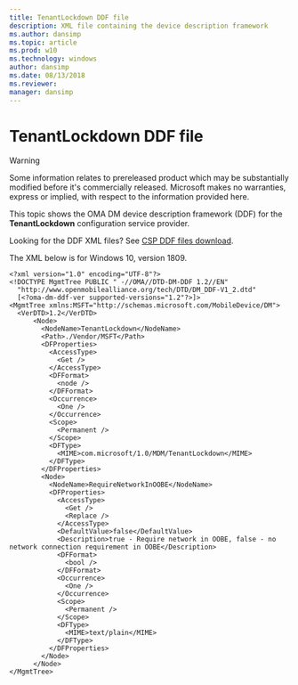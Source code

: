 ```yaml
---
title: TenantLockdown DDF file
description: XML file containing the device description framework
ms.author: dansimp
ms.topic: article
ms.prod: w10
ms.technology: windows
author: dansimp
ms.date: 08/13/2018
ms.reviewer: 
manager: dansimp
---
```


# TenantLockdown DDF file 

> [!WARNING]
> Some information relates to prereleased product which may be substantially modified before it's commercially released. Microsoft makes no warranties, express or implied, with respect to the information provided here.

This topic shows the OMA DM device description framework (DDF) for the **TenantLockdown** configuration service provider.

Looking for the DDF XML files? See [CSP DDF files download](configuration-service-provider-reference.md#csp-ddf-files-download).

The XML below is for Windows 10, version 1809.

``` syntax
<?xml version="1.0" encoding="UTF-8"?>
<!DOCTYPE MgmtTree PUBLIC " -//OMA//DTD-DM-DDF 1.2//EN"
  "http://www.openmobilealliance.org/tech/DTD/DM_DDF-V1_2.dtd"
  [<?oma-dm-ddf-ver supported-versions="1.2"?>]>
<MgmtTree xmlns:MSFT="http://schemas.microsoft.com/MobileDevice/DM">
  <VerDTD>1.2</VerDTD>
      <Node>
        <NodeName>TenantLockdown</NodeName>
        <Path>./Vendor/MSFT</Path>
        <DFProperties>
          <AccessType>
            <Get />
          </AccessType>
          <DFFormat>
            <node />
          </DFFormat>
          <Occurrence>
            <One />
          </Occurrence>
          <Scope>
            <Permanent />
          </Scope>
          <DFType>
            <MIME>com.microsoft/1.0/MDM/TenantLockdown</MIME>
          </DFType>
        </DFProperties>
        <Node>
          <NodeName>RequireNetworkInOOBE</NodeName>
          <DFProperties>
            <AccessType>
              <Get />
              <Replace />
            </AccessType>
            <DefaultValue>false</DefaultValue>
            <Description>true - Require network in OOBE, false - no network connection requirement in OOBE</Description>
            <DFFormat>
              <bool />
            </DFFormat>
            <Occurrence>
              <One />
            </Occurrence>
            <Scope>
              <Permanent />
            </Scope>
            <DFType>
              <MIME>text/plain</MIME>
            </DFType>
          </DFProperties>
        </Node>
      </Node>
</MgmtTree>
```
